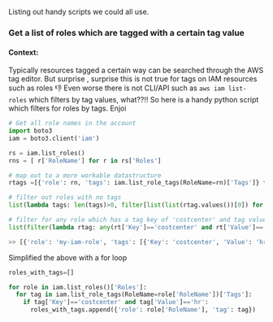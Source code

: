 Listing out handy scripts we could all use.

### Get a list of roles which are tagged with a certain tag value
#### Context:
Typically resources tagged a certain way can be searched through the AWS tag editor. But surprise , surprise this is not true for tags on IAM resources such as roles 👎
Even worse there is not CLI/API such as `aws iam list-roles` which filters by tag values, what??!!
So here is a handy python script which filters for roles by tags. Enjoi
```python
# Get all role names in the account
import boto3
iam = boto3.client('iam')

rs = iam.list_roles()
rns = [ r['RoleName'] for r in rs['Roles']

# map out to a more workable datastructure
rtags =[{'role': rn, 'tags': iam.list_role_tags(RoleName=rn)['Tags']} for rn in rns]

# filter out roles with no tags
list(lambda tags: len(tags)>0, filter[list(list(rtag.values())[0]) for rtag in rtags])

# filter for any role which has a tag key of 'costcenter' and tag value of 'hr'
list(filter(lambda rtag: any(rt['Key']=='costcenter' and rt['Value']=='hr' for rt in rtag['tags']) , rtags))

>> [{'role': 'my-iam-role', 'tags': [{'Key': 'costcenter', 'Value': 'hr'}]}]

```
Simplified the above with a for loop
```python
roles_with_tags=[]

for role in iam.list_roles()['Roles']:
  for tag in iam.list_role_tags(RoleName=role['RoleName'])['Tags']:
    if tag['Key']=='costcenter' and tag['Value']=='hr':
      roles_with_tags.append({'role': role['RoleName'], 'tag': tag})
  
```
